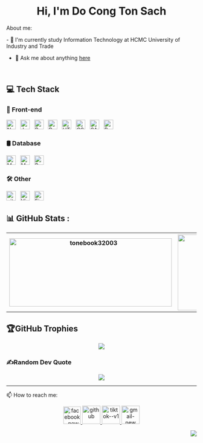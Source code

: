 <!--
**tonebook32003/tonebook32003** is a ✨ _special_ ✨ repository because its `README.md` (this file) appears on your GitHub profile.

Here are some ideas to get you started:

- 🔭 I’m currently working on ...
- 🌱 I’m currently learning ...
- 👯 I’m looking to collaborate on ...
- 🤔 I’m looking for help with ...
- 💬 Ask me about ...
- 📫 How to reach me: ...
- 😄 Pronouns: ...
- ⚡ Fun fact: ...
-->

<h1 align="center">Hi, I'm Do Cong Ton Sach</h1>
<p>About me:</p>
-  💼 I'm currently study Information Technology at HCMC University of Industry and Trade

-  💬 Ask me about anything [here](https://github.com/tonebook32003/tonebook32003/issues)
<br />



<h2 aligh="left">💻 Tech Stack</h2>



<h3 aligh="left">🎨 Front-end</h2>


<!-- https://simpleicons.org/ -->
<span><img src="https://img.shields.io/badge/Next.js-282C34?logo=next.js&logoColor=white" alt="NextJS logo" title="JavaScript" height="25" /></span>
&nbsp;
<span><img src="https://img.shields.io/badge/JavaScript-282C34?logo=javascript&logoColor=F7DF1E" alt="JavaScript logo" title="JavaScript" height="25" /></span>
&nbsp;
<span><img src="https://img.shields.io/badge/ReactJS-282C34?logo=react&logoColor=61DAFB" alt="ReactJS logo" title="ReactJS" height="25" /></span>
&nbsp;
<span><img src="https://img.shields.io/badge/Redux-282C34?logo=redux&logoColor=764ABC" alt="Redux logo" title="Redux" height="25" /></span>
&nbsp;
<span><img src="https://img.shields.io/badge/HTML5-282C34?logo=html5&logoColor=E34F26" alt="HTML5 logo" title="HTML5" height="25" /></span>
&nbsp;
<span><img src="https://img.shields.io/badge/CSS3-282C34?logo=css3&logoColor=1572B6" alt="CSS3 logo" title="CSS3" height="25" /></span>
&nbsp;
<span><img src="https://img.shields.io/badge/Sass-282C34?logo=sass&logoColor=CC6699" alt="SASS logo" title="SASS" height="25" /></span>
&nbsp;
<span><img src="https://img.shields.io/badge/Bootstrap-282C34?logo=bootstrap&logoColor=7952B3" alt="Bootstrap logo" title="Bootstrap" height="25" /></span>
&nbsp;

<h3 aligh="left">🛢️ Database</h2>
<span><img src="https://img.shields.io/badge/MongoDB-282C34?logo=mongodb&logoColor=47A248" alt="MongoDB logo" title="MongoDB" height="25" /></span>
&nbsp;
<span><img src="https://img.shields.io/badge/MySQL-282C34?logo=mysql" alt="MySQL logo" title="MySQL" height="25" /></span>
&nbsp;
<span><img src="https://img.shields.io/badge/Postgres-282C34?logo=postgresql&logoColor=23316192" alt="Postgres logo" title="Postgres" height="25" /></span>
&nbsp;


<h3 aligh="left">🛠 Other</h2>
<span><img src="https://img.shields.io/badge/git-282C34?logo=git&logoColor=F05032" alt="git logo" title="git" height="25" /></span>
&nbsp;
<span><img src="https://custom-icon-badges.demolab.com/badge/VS%20Code-282C34.svg?logo=vsc&logoColor=0078d7" alt="Visual Studio Code logo" title="Visual Studio Code" height="25" /></span>
&nbsp;
<span><img src="https://img.shields.io/badge/Figma-282C34?logo=figma&logoColor=F24E1E" alt="Figma logo" title="Figma" height="25" /></span>
&nbsp;





## 📊 GitHub Stats :

<table>
   <tr>
    <th>
     <img src="https://github-readme-stats.vercel.app/api/top-langs/?username=anuraghazra&layout=compact&theme=tokyonight" alt="tonebook32003" height="180px" width="430px"/>
    </th>
    <th>
       <img src="https://github-readme-stats.vercel.app/api?username=tonebook32003&show_icons=true&theme=tokyonight" alt="tonebook32003" height="200px" width="430px"/>
    </th>
   </tr>
</table>



## 🏆GitHub Trophies

<div align="center">
  <img src="https://github-trophies.vercel.app/?username=tonebook32003&theme=onedark&no-frame=false&no-bg=false&margin-w=4">
</div>

### ✍️Random Dev Quote

<div align="center">
  <img src="https://quotes-github-readme.vercel.app/api?type=horizontal&theme=dark">
</div>

---

 📫 How to reach me:
<p align="center">
  <a href="https://www.facebook.com/bookk229/" alt="Facebook">
    <img width="46" height="46" src="https://img.icons8.com/color/48/facebook-new.png" alt="facebook-new"/>
  </a> 
  <a href="https://github.com/tonebook32003" alt="Github">
    <img width="48" height="48" src="https://img.icons8.com/sf-black-filled/48/github.png" alt="github"/>
  </a> 
  <a href="https://www.tiktok.com/@buchh22n" alt="Tiktok" target="_blank" >
    <img width="48" height="48" src="https://img.icons8.com/color/48/tiktok--v1.png" alt="tiktok--v1"/>
  </a>
  <a href="mailto:tonsach32003@gmail.com" alt="Email">
    <img width="48" height="48" src="https://img.icons8.com/color/48/gmail-new.png" alt="gmail-new"/>
  </a>
</p>

<a>
  <img align="right" src="https://komarev.com/ghpvc/?username=tonebook32003&style=for-the-badge">
</a>

